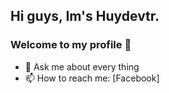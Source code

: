 ## Hi guys, Im's Huydevtr.
### Welcome to my profile 👋

- 💬 Ask me about every thing
- 📫 How to reach me: [Facebook]
